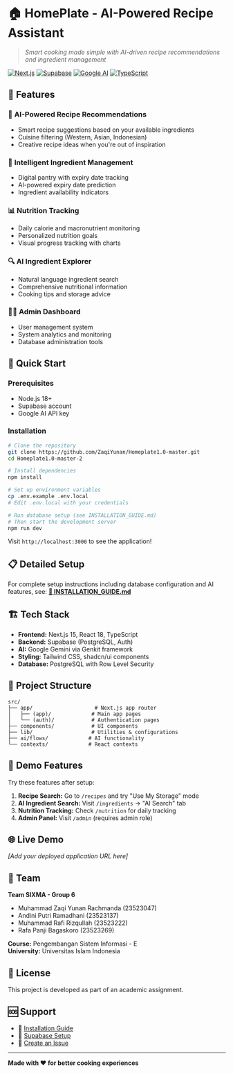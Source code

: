 # 🏠 HomePlate - AI-Powered Recipe Assistant

> *Smart cooking made simple with AI-driven recipe recommendations and ingredient management*

[![Next.js](https://img.shields.io/badge/Next.js-15.2.3-black)](https://nextjs.org/)
[![Supabase](https://img.shields.io/badge/Supabase-Database-green)](https://supabase.com/)
[![Google AI](https://img.shields.io/badge/Google%20AI-Gemini-blue)](https://ai.google.dev/)
[![TypeScript](https://img.shields.io/badge/TypeScript-Ready-blue)](https://www.typescriptlang.org/)

## 🌟 Features

### 🤖 **AI-Powered Recipe Recommendations**
- Smart recipe suggestions based on your available ingredients
- Cuisine filtering (Western, Asian, Indonesian)
- Creative recipe ideas when you're out of inspiration

### 🥬 **Intelligent Ingredient Management** 
- Digital pantry with expiry date tracking
- AI-powered expiry date prediction
- Ingredient availability indicators

### 📊 **Nutrition Tracking**
- Daily calorie and macronutrient monitoring
- Personalized nutrition goals
- Visual progress tracking with charts

### 🔍 **AI Ingredient Explorer**
- Natural language ingredient search
- Comprehensive nutritional information
- Cooking tips and storage advice

### 👨‍💼 **Admin Dashboard**
- User management system
- System analytics and monitoring
- Database administration tools

## 🚀 Quick Start

### Prerequisites
- Node.js 18+
- Supabase account
- Google AI API key

### Installation

```bash
# Clone the repository
git clone https://github.com/ZaqiYunan/Homeplate1.0-master.git
cd Homeplate1.0-master-2

# Install dependencies
npm install

# Set up environment variables
cp .env.example .env.local
# Edit .env.local with your credentials

# Run database setup (see INSTALLATION_GUIDE.md)
# Then start the development server
npm run dev
```

Visit `http://localhost:3000` to see the application!

## 📋 Detailed Setup

For complete setup instructions including database configuration and AI features, see:
**[📖 INSTALLATION_GUIDE.md](./INSTALLATION_GUIDE.md)**

## 🏗️ Tech Stack

- **Frontend:** Next.js 15, React 18, TypeScript
- **Backend:** Supabase (PostgreSQL, Auth)
- **AI:** Google Gemini via Genkit framework
- **Styling:** Tailwind CSS, shadcn/ui components
- **Database:** PostgreSQL with Row Level Security

## 📁 Project Structure

```
src/
├── app/                    # Next.js app router
│   ├── (app)/             # Main app pages
│   └── (auth)/            # Authentication pages
├── components/            # UI components
├── lib/                   # Utilities & configurations
├── ai/flows/             # AI functionality
└── contexts/             # React contexts
```

## 🧪 Demo Features

Try these features after setup:

1. **Recipe Search:** Go to `/recipes` and try "Use My Storage" mode
2. **AI Ingredient Search:** Visit `/ingredients` → "AI Search" tab
3. **Nutrition Tracking:** Check `/nutrition` for daily tracking
4. **Admin Panel:** Visit `/admin` (requires admin role)

## 🌐 Live Demo

*[Add your deployed application URL here]*

## 👥 Team

**Team SIXMA - Group 6**
- Muhammad Zaqi Yunan Rachmanda (23523047)
- Andini Putri Ramadhani (23523137) 
- Muhammad Rafi Rizqullah (23523222)
- Rafa Panji Bagaskoro (23523269)

**Course:** Pengembangan Sistem Informasi - E  
**University:** Universitas Islam Indonesia

## 📄 License

This project is developed as part of an academic assignment.

## 🆘 Support

- 📖 [Installation Guide](./INSTALLATION_GUIDE.md)
- 🔧 [Supabase Setup](./SUPABASE_SETUP.md)
- 🐛 [Create an Issue](https://github.com/ZaqiYunan/Homeplate1.0-master/issues)

---

**Made with ❤️ for better cooking experiences**
